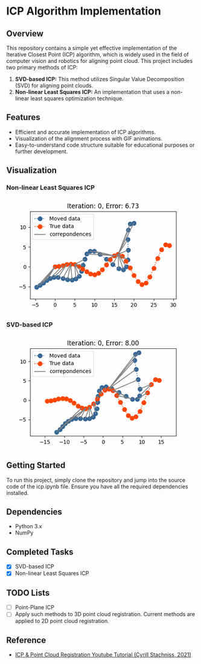 # ICP Algorithm Implementation

## Overview
This repository contains a simple yet effective implementation of the Iterative Closest Point (ICP) algorithm, which is widely used in the field of computer vision and robotics for aligning point cloud. This project includes two primary methods of ICP:

1. **SVD-based ICP:** This method utilizes Singular Value Decomposition (SVD) for aligning point clouds.
2. **Non-linear Least Squares ICP:** An implementation that uses a non-linear least squares optimization technique.

## Features
- Efficient and accurate implementation of ICP algorithms.
- Visualization of the alignment process with GIF animations.
- Easy-to-understand code structure suitable for educational purposes or further development.

## Visualization

### Non-linear Least Squares ICP
![Non-linear Least Squares ICP](materials/non_linear_least_squared_icp.gif)

### SVD-based ICP
![SVD-based ICP](materials/svd_based_icp.gif)

## Getting Started
To run this project, simply clone the repository and jump into the source code of the icp.ipynb file. Ensure you have all the required dependencies installed.

## Dependencies
- Python 3.x
- NumPy

## Completed Tasks
- [x] SVD-based ICP
- [x] Non-linear Least Squares ICP

## TODO Lists 
- [ ] Point-Plane ICP
- [ ] Apply such methods to 3D point cloud registration. Current methods are applied to 2D point cloud registration. 

## Reference
- [ICP & Point Cloud Registration Youtube Tutorial (Cyrill Stachniss, 2021)](https://www.youtube.com/watch?v=CJE59i8oxIE&t=3226s)
